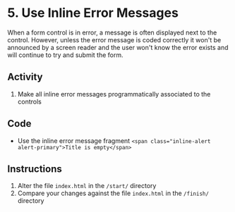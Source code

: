 # 5. Use Inline Error Messages
When a form control is in error, a message is often displayed next to the control. However, unless the error message is coded correctly it won't be announced by a screen reader and the user won't know the error exists and will continue to try and submit the form.

## Activity
1. Make all inline error messages programmatically associated to the controls

## Code
* Use the inline error message fragment `<span class="inline-alert alert-primary">Title is empty</span>`

## Instructions
1. Alter the file `index.html` in the `/start/` directory
1. Compare your changes against the file `index.html` in the `/finish/` directory
